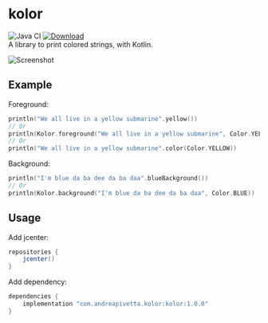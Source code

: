 # kolor
![Java CI](https://github.com/ziggy42/kolor/workflows/Java%20CI/badge.svg)
[![Download](https://api.bintray.com/packages/ziggy42/kolor/kolor/images/download.svg) ](https://bintray.com/ziggy42/kolor/kolor/_latestVersion)   
A library to print colored strings, with Kotlin.

![Screenshot](screenshots/screenshot.png)

## Example
Foreground:
```kotlin
println("We all live in a yellow submarine".yellow())
// Or
println(Kolor.foreground("We all live in a yellow submarine", Color.YELLOW))
// Or
println("We all live in a yellow submarine".color(Color.YELLOW))
```

Background:
```kotlin
println("I'm blue da ba dee da ba daa".blueBackground())
// Or
println(Kolor.background("I'm blue da ba dee da ba daa", Color.BLUE))
```

## Usage
Add jcenter:
```groovy
repositories {
    jcenter()
}
```

Add dependency:
```groovy
dependencies {
    implementation "com.andreapivetta.kolor:kolor:1.0.0"
}
```
